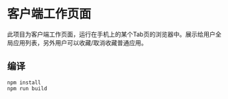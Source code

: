 # 客户端工作页面
此项目为客户端工作页面，运行在手机上的某个Tab页的浏览器中。展示给用户全局应用列表，另外用户可以收藏/取消收藏普通应用。

## 编译
```
npm install
npm run build
```
